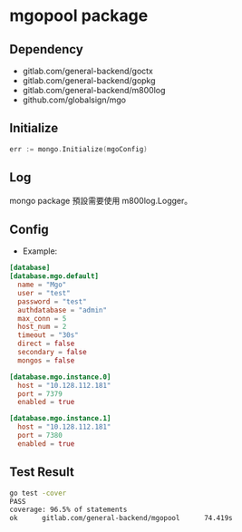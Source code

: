 # mgopool package

## Dependency

* gitlab.com/general-backend/goctx
* gitlab.com/general-backend/gopkg
* gitlab.com/general-backend/m800log
* github.com/globalsign/mgo

## Initialize

```go
err := mongo.Initialize(mgoConfig)
```

## Log

mongo package 預設需要使用 m800log.Logger。

## Config

* Example:

```toml
[database]
[database.mgo.default]
  name = "Mgo"
  user = "test"
  password = "test"
  authdatabase = "admin"
  max_conn = 5
  host_num = 2
  timeout = "30s"
  direct = false
  secondary = false
  mongos = false

[database.mgo.instance.0]
  host = "10.128.112.181"
  port = 7379
  enabled = true

[database.mgo.instance.1]
  host = "10.128.112.181"
  port = 7380
  enabled = true
```

## Test Result

```bash
go test -cover
PASS
coverage: 96.5% of statements
ok      gitlab.com/general-backend/mgopool      74.419s
```